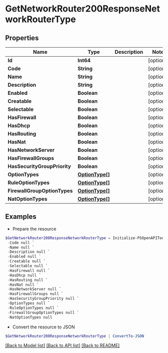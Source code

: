 # GetNetworkRouter200ResponseNetworkRouterType
## Properties

Name | Type | Description | Notes
------------ | ------------- | ------------- | -------------
**Id** | **Int64** |  | [optional] 
**Code** | **String** |  | [optional] 
**Name** | **String** |  | [optional] 
**Description** | **String** |  | [optional] 
**Enabled** | **Boolean** |  | [optional] 
**Creatable** | **Boolean** |  | [optional] 
**Selectable** | **Boolean** |  | [optional] 
**HasFirewall** | **Boolean** |  | [optional] 
**HasDhcp** | **Boolean** |  | [optional] 
**HasRouting** | **Boolean** |  | [optional] 
**HasNat** | **Boolean** |  | [optional] 
**HasNetworkServer** | **Boolean** |  | [optional] 
**HasFirewallGroups** | **Boolean** |  | [optional] 
**HasSecurityGroupPriority** | **Boolean** |  | [optional] 
**OptionTypes** | [**OptionType[]**](OptionType.md) |  | [optional] 
**RuleOptionTypes** | [**OptionType[]**](OptionType.md) |  | [optional] 
**FirewallGroupOptionTypes** | [**OptionType[]**](OptionType.md) |  | [optional] 
**NatOptionTypes** | [**OptionType[]**](OptionType.md) |  | [optional] 

## Examples

- Prepare the resource
```powershell
$GetNetworkRouter200ResponseNetworkRouterType = Initialize-PSOpenAPIToolsGetNetworkRouter200ResponseNetworkRouterType  -Id null `
 -Code null `
 -Name null `
 -Description null `
 -Enabled null `
 -Creatable null `
 -Selectable null `
 -HasFirewall null `
 -HasDhcp null `
 -HasRouting null `
 -HasNat null `
 -HasNetworkServer null `
 -HasFirewallGroups null `
 -HasSecurityGroupPriority null `
 -OptionTypes null `
 -RuleOptionTypes null `
 -FirewallGroupOptionTypes null `
 -NatOptionTypes null
```

- Convert the resource to JSON
```powershell
$GetNetworkRouter200ResponseNetworkRouterType | ConvertTo-JSON
```

[[Back to Model list]](../README.md#documentation-for-models) [[Back to API list]](../README.md#documentation-for-api-endpoints) [[Back to README]](../README.md)

